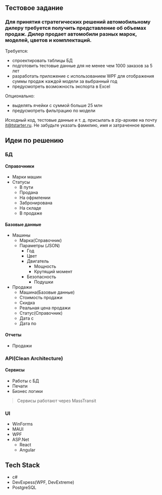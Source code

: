 ## Тестовое задание

### Для принятия стратегических решений автомобильному дилеру требуется получить представление об объемах продаж. Дилер продает автомобили разных марок, моделей, цветов и комплектаций.

Требуется:
- спроектировать таблицы БД
- подготовить тестовые данные для не менее чем 1000 заказов за 5 лет
- разработать приложение с использованием WPF для отображения суммы продаж каждой модели за выбранный год
- предусмотреть возможность экспорта в Excel

Опционально:
- выделять ячейки с суммой больше 25 млн
- предусмотреть фильтрацию по модели

Исходный код, тестовые данные и т. д. присылать в zip-архиве на почту it@tstarter.ru. Не забудьте указать фамилию, имя и затраченное время.

## Идеи по решению

### БД
#### Справочники
- Марки машин
- Статусы
    - В пути
    - Продана
    - На офрмлении
    - Забронирована
    - На складе
    - В продаже

#### Базовые данные        
- Машины
    - Марка(Справочник)
    - Параметры (JSON)
        - Год
        - Цвет
        - Двигатель
            - Мощность
            - Крутящий момент
        - Безопасность
            - Подушки
- Продажи
    - Машина(Базовые данные)
    - Стоимость продажи
    - Скидка
    - Реальная цена продажи
    - Статус(Справочник)
    - Дата с
    - Дата по

#### Отчеты
- Продажи

### API(Clean Architecture)
#### Сервисы  
- Работы с БД
- Печати
- Бизнес логики

>Сервисы работают через MassTransit

### UI

- WinForms
- MAUI
- WPF
- ASP.Net
    - React
    - Angular

## Tech Stack
- c#
- DevExpess(WPF, DevExtreme)
- PostgreSQL